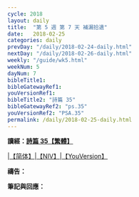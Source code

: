 ```yaml
---
cycle: 2018
layout: daily
title:  "第 5 週 第 7 天 補漏拾遺"
date:   2018-02-25
categories: daily
prevDay: "/daily/2018-02-24-daily.html"
nextDay: "/daily/2018-02-26-daily.html"
weekly: "/guide/wk5.html"
weekNum: 5
dayNum: 7
bibleTitle1:
bibleGatewayRef1:
youVersionRef1: 
bibleTitle2: "詩篇 35"
bibleGatewayRef2: "ps.35"
youVersionRef2: "PSA.35"
permalink: /daily/2018-02-25-daily.html
---
```


**讀經：[詩篇 35【繁體】](https://www.biblegateway.com/passage/?search=ps.35&version=CUVMPT)**

|[【简体】](https://www.biblegateway.com/passage/?search=ps.35&version=CUVMPS)|[【NIV】](https://www.biblegateway.com/passage/?search=ps.35&version=NIV)|[【YouVersion】](https://www.bible.com/zh-TW/bible/46/PSA.35.CUNP)

**禱告：**

**筆記與回應：**
